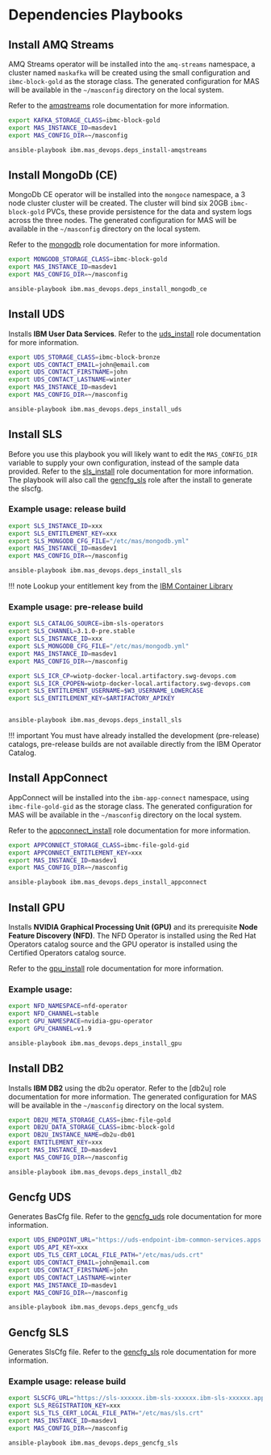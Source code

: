 # Dependencies Playbooks

## Install AMQ Streams
AMQ Streams operator will be installed into the `amq-streams` namespace, a cluster named `maskafka` will be created using the small configuration and `ibmc-block-gold` as the storage class.  The generated configuration for MAS will be available in the `~/masconfig` directory on the local system.

Refer to the [amqstreams](../roles/amqstreams.md) role documentation for more information.

```bash
export KAFKA_STORAGE_CLASS=ibmc-block-gold
export MAS_INSTANCE_ID=masdev1
export MAS_CONFIG_DIR=~/masconfig

ansible-playbook ibm.mas_devops.deps_install-amqstreams
```

## Install MongoDb (CE)
MongoDb CE operator will be installed into the `mongoce` namespace, a 3 node cluster cluster will be created.  The cluster will bind six 20GB `ibmc-block-gold` PVCs, these provide persistence for the data and system logs across the three nodes.  The generated configuration for MAS will be available in the `~/masconfig` directory on the local system.

Refer to the [mongodb](../roles/mongodb.md) role documentation for more information.

```bash
export MONGODB_STORAGE_CLASS=ibmc-block-gold
export MAS_INSTANCE_ID=masdev1
export MAS_CONFIG_DIR=~/masconfig

ansible-playbook ibm.mas_devops.deps_install_mongodb_ce
```


## Install UDS
Installs **IBM User Data Services**.  Refer to the [uds_install](../roles/uds_install.md) role documentation for more information.

```bash
export UDS_STORAGE_CLASS=ibmc-block-bronze
export UDS_CONTACT_EMAIL=john@email.com
export UDS_CONTACT_FIRSTNAME=john
export UDS_CONTACT_LASTNAME=winter
export MAS_INSTANCE_ID=masdev1
export MAS_CONFIG_DIR=~/masconfig

ansible-playbook ibm.mas_devops.deps_install_uds
```


## Install SLS
Before you use this playbook you will likely want to edit the `MAS_CONFIG_DIR` variable to supply your own configuration, instead of the sample data provided. Refer to the [sls_install](../roles/sls_install.md) role documentation for more information. The playbook will also call the [gencfg_sls](../roles/gencfg_sls.md) role after the install to generate the slscfg.

### Example usage: release build

```bash
export SLS_INSTANCE_ID=xxx
export SLS_ENTITLEMENT_KEY=xxx
export SLS_MONGODB_CFG_FILE="/etc/mas/mongodb.yml"
export MAS_INSTANCE_ID=masdev1
export MAS_CONFIG_DIR=~/masconfig

ansible-playbook ibm.mas_devops.deps_install_sls
```

!!! note
    Lookup your entitlement key from the [IBM Container Library](https://myibm.ibm.com/products-services/containerlibrary)


### Example usage: pre-release build

```bash
export SLS_CATALOG_SOURCE=ibm-sls-operators
export SLS_CHANNEL=3.1.0-pre.stable
export SLS_INSTANCE_ID=xxx
export SLS_MONGODB_CFG_FILE="/etc/mas/mongodb.yml"
export MAS_INSTANCE_ID=masdev1
export MAS_CONFIG_DIR=~/masconfig

export SLS_ICR_CP=wiotp-docker-local.artifactory.swg-devops.com
export SLS_ICR_CPOPEN=wiotp-docker-local.artifactory.swg-devops.com
export SLS_ENTITLEMENT_USERNAME=$W3_USERNAME_LOWERCASE
export SLS_ENTITLEMENT_KEY=$ARTIFACTORY_APIKEY


ansible-playbook ibm.mas_devops.deps_install_sls
```

!!! important
    You must have already installed the development (pre-release) catalogs, pre-release builds are not available directly from the IBM Operator Catalog.


## Install AppConnect
AppConnect will be installed into the `ibm-app-connect` namespace, using `ibmc-file-gold-gid` as the storage class.  The generated configuration for MAS will be available in the `~/masconfig` directory on the local system.

Refer to the [appconnect_install](../roles/appconnect_install.md) role documentation for more information.

```bash
export APPCONNECT_STORAGE_CLASS=ibmc-file-gold-gid
export APPCONNECT_ENTITLEMENT_KEY=xxx
export MAS_INSTANCE_ID=masdev1
export MAS_CONFIG_DIR=~/masconfig

ansible-playbook ibm.mas_devops.deps_install_appconnect
```


## Install GPU
Installs **NVIDIA Graphical Processing Unit (GPU)** and its prerequisite **Node Feature Discovery (NFD)**. The NFD Operator is installed using the Red Hat Operators catalog source and the GPU operator is installed using the Certified Operators catalog source.

Refer to the [gpu_install](../roles/gpu_install.md) role documentation for more information.

### Example usage:

```bash
export NFD_NAMESPACE=nfd-operator
export NFD_CHANNEL=stable
export GPU_NAMESPACE=nvidia-gpu-operator
export GPU_CHANNEL=v1.9

ansible-playbook ibm.mas_devops.deps_install_gpu
```


## Install DB2
Installs **IBM DB2** using the db2u operator. Refer to the [db2u] role documentation for more information. The generated configuration for MAS will be available in the `~/masconfig` directory on the local system.

```bash
export DB2U_META_STORAGE_CLASS=ibmc-file-gold
export DB2U_DATA_STORAGE_CLASS=ibmc-block-gold
export DB2U_INSTANCE_NAME=db2u-db01
export ENTITLEMENT_KEY=xxx
export MAS_INSTANCE_ID=masdev1
export MAS_CONFIG_DIR=~/masconfig

ansible-playbook ibm.mas_devops.deps_install_db2
```


## Gencfg UDS
Generates BasCfg file. Refer to the [gencfg_uds](../roles/gencfg_uds.md) role documentation for more information.

```bash
export UDS_ENDPOINT_URL="https://uds-endpoint-ibm-common-services.apps.masocp-xxxxxx.....com"
export UDS_API_KEY=xxx
export UDS_TLS_CERT_LOCAL_FILE_PATH="/etc/mas/uds.crt"
export UDS_CONTACT_EMAIL=john@email.com
export UDS_CONTACT_FIRSTNAME=john
export UDS_CONTACT_LASTNAME=winter
export MAS_INSTANCE_ID=masdev1
export MAS_CONFIG_DIR=~/masconfig

ansible-playbook ibm.mas_devops.deps_gencfg_uds
```


## Gencfg SLS
Generates SlsCfg file. Refer to the [gencfg_sls](../roles/gencfg_sls.md) role documentation for more information.

### Example usage: release build

```bash
export SLSCFG_URL="https://sls-xxxxxx.ibm-sls-xxxxxx.ibm-sls-xxxxxx.apps.masocp-xxxxxx.....com"
export SLS_REGISTRATION_KEY=xxx
export SLS_TLS_CERT_LOCAL_FILE_PATH="/etc/mas/sls.crt"
export MAS_INSTANCE_ID=masdev1
export MAS_CONFIG_DIR=~/masconfig

ansible-playbook ibm.mas_devops.deps_gencfg_sls
```